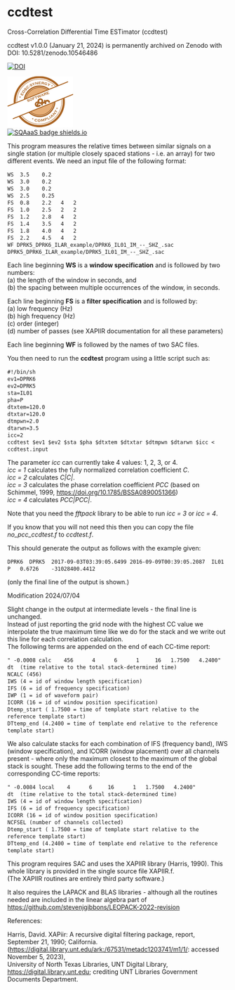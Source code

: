 # ccdtest
Cross-Correlation Differential Time ESTimator (ccdtest)  

ccdtest v1.0.0 (January 21, 2024) is permanently archived on Zenodo with DOI: 10.5281/zenodo.10546486

[![DOI](https://zenodo.org/badge/714749863.svg)](https://zenodo.org/doi/10.5281/zenodo.10546486)  

[![SQAaaS badge](https://github.com/EOSC-synergy/SQAaaS/raw/master/badges/badges_150x116/badge_software_bronze.png)](https://api.eu.badgr.io/public/assertions/6edHLgVjTRq1YlPgwC5VAA "SQAaaS bronze badge achieved")  
[![SQAaaS badge shields.io](https://img.shields.io/badge/sqaaas%20software-bronze-e6ae77)](https://api.eu.badgr.io/public/assertions/6edHLgVjTRq1YlPgwC5VAA "SQAaaS bronze badge achieved")  


This program measures the relative times between similar signals on a single station (or multiple closely spaced stations - i.e. an array) for two different events.
We need an input file of the following format:  

```
WS  3.5    0.2 
WS  3.0    0.2 
WS  3.0    0.2 
WS  2.5    0.25
FS  0.8    2.2   4   2
FS  1.0    2.5   2   2
FS  1.2    2.8   4   2
FS  1.4    3.5   4   2
FS  1.8    4.0   4   2
FS  2.2    4.5   4   2
WF DPRK5_DPRK6_ILAR_example/DPRK6_IL01_IM_--_SHZ_.sac DPRK5_DPRK6_ILAR_example/DPRK5_IL01_IM_--_SHZ_.sac
```

Each line beginning **WS** is a **window specification** and is followed by two numbers:  
(a) the length of the window in seconds, and  
(b) the spacing between multiple occurrences of the window, in seconds.  

Each line beginning **FS** is a **filter specification** and is followed by:  
(a) low frequency (Hz)  
(b) high frequency (Hz)  
(c) order (integer)  
(d) number of passes (see XAPIIR documentation for all these parameters)  

Each line beginning **WF** is followed by the names of two SAC files.  

You then need to run the **ccdtest** program using a little script such as:  
```
#!/bin/sh
ev1=DPRK6
ev2=DPRK5
sta=IL01
pha=P
dtxtem=120.0
dtxtar=120.0
dtmpwn=2.0
dtarwn=3.5
icc=2
ccdtest $ev1 $ev2 $sta $pha $dtxtem $dtxtar $dtmpwn $dtarwn $icc < ccdtest.input
```

The parameter *icc* can currently take 4 values: 1, 2, 3, or 4.  
*icc = 1* calculates the fully normalized correlation coefficient *C*.  
*icc = 2* calculates *C|C|*.  
*icc = 3* calculates the phase correlation coefficient *PCC* (based on Schimmel, 1999, https://doi.org/10.1785/BSSA0890051366)  
*icc = 4* calculates *PCC|PCC|*.  

Note that you need the *fftpack* library to be able to run *icc = 3* or *icc = 4*.  

If you know that you will not need this then you can copy the file *no_pcc_ccdtest.f* to *ccdtest.f*.  



This should generate the output as follows with the example given:  
```
DPRK6  DPRK5  2017-09-03T03:39:05.6499 2016-09-09T00:39:05.2087  IL01   P   0.6726    -31028400.4412
```
(only the final line of the output is shown.)  

Modification 2024/07/04  

Slight change in the output at intermediate levels - the final line is unchanged.  
Instead of just reporting the grid node with the highest CC value we interpolate the true maximum time like we do for the stack and we write out this line for each correlation calculation.  
The following terms are appended on the end of each CC-time report: 
```
" -0.0008 calc    456      4      6      1     16   1.7500   4.2400"
dt  (time relative to the total stack-determined time)
NCALC (456)
IWS (4 = id of window length specification)
IFS (6 = id of frequency specification)
IWP (1 = id of waveform pair)
ICORR (16 = id of window position specification)
Dtemp_start ( 1.7500 = time of template start relative to the reference template start)
DTtemp_end (4.2400 = time of template end relative to the reference template start)
```

We also calculate stacks for each combination of IFS (frequency band), IWS (window specification), and ICORR (window placement) over all channels present - where only the maximum closest to the maximum of the global stack is sought.
These add the following terms to the end of the corresponding CC-time reports:  

```
" -0.0084 local    4      6     16      1   1.7500   4.2400"
dt  (time relative to the total stack-determined time)
IWS (4 = id of window length specification)
IFS (6 = id of frequency specification)
ICORR (16 = id of window position specification)
NCFSEL (number of channels collected)
Dtemp_start ( 1.7500 = time of template start relative to the reference template start)
DTtemp_end (4.2400 = time of template end relative to the reference template start)

```

This program requires SAC and uses the XAPIIR library (Harris, 1990).
This whole library is provided in the single source file XAPIIR.f.  
(The XAPIIR routines are entirely third party software.)  

It also requires the LAPACK and BLAS libraries - although all the routines needed are included in the linear algebra part of https://github.com/stevenjgibbons/LEOPACK-2022-revision  





References:  

Harris, David. XAPiir: A recursive digital filtering package, report, September 21, 1990; California.  
(https://digital.library.unt.edu/ark:/67531/metadc1203741/m1/1/: accessed November 5, 2023),  
University of North Texas Libraries, UNT Digital Library,  
https://digital.library.unt.edu; crediting UNT Libraries Government Documents Department.  



